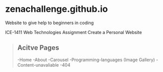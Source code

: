 # zenachallenge.github.io
Website to give help to beginners in coding

ICE-1411 Web Technologies Assignment
Create a Personal Website

>## Acitve Pages
>
>-Home
>-About
>-Carousel
>-Programming-languages (Image Gallery)
>-Content-unavaliable
>-404
